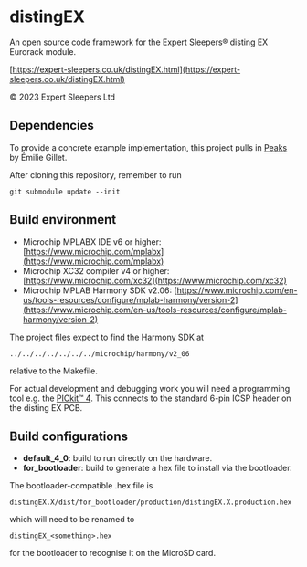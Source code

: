 # distingEX
An open source code framework for the Expert Sleepers® disting EX Eurorack module.

[https://expert-sleepers.co.uk/distingEX.html](https://expert-sleepers.co.uk/distingEX.html)

© 2023 Expert Sleepers Ltd

## Dependencies
To provide a concrete example implementation, this project pulls in [Peaks](https://github.com/pichenettes/eurorack/tree/master/peaks) by Émilie Gillet.

After cloning this repository, remember to run

	git submodule update --init

## Build environment
- Microchip MPLABX IDE v6 or higher: [https://www.microchip.com/mplabx](https://www.microchip.com/mplabx)
- Microchip XC32 compiler v4 or higher: [https://www.microchip.com/xc32](https://www.microchip.com/xc32)
- Microchip MPLAB Harmony SDK v2.06: [https://www.microchip.com/en-us/tools-resources/configure/mplab-harmony/version-2](https://www.microchip.com/en-us/tools-resources/configure/mplab-harmony/version-2)

The project files expect to find the Harmony SDK at

	../../../../../../../microchip/harmony/v2_06

relative to the Makefile.

For actual development and debugging work you will need a programming tool e.g. the [PICkit™ 4](https://www.microchip.com/en-us/development-tool/PG164140). This connects to the standard 6-pin ICSP header on the disting EX PCB.

## Build configurations
- **default_4_0**: build to run directly on the hardware.
- **for_bootloader**: build to generate a hex file to install via the bootloader.

The bootloader-compatible .hex file is

	distingEX.X/dist/for_bootloader/production/distingEX.X.production.hex

which will need to be renamed to

	distingEX_<something>.hex

for the bootloader to recognise it on the MicroSD card.
